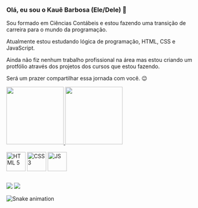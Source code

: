 ### Olá, eu sou o Kauê Barbosa (Ele/Dele) 👋

Sou formado em Ciências Contábeis e estou fazendo uma transição de carreira para o mundo da programação.

Atualmente estou estudando lógica de programação, HTML, CSS e JavaScript.

Ainda não fiz nenhum trabalho profissional na área mas estou criando um protfólio através dos projetos dos cursos que estou fazendo.

Será um prazer compartilhar essa jornada com você. 😉

<div>
  <a href="https://kauebarbosa.dev/link-da-bio">
  <img height="150em" src="https://github-readme-stats.vercel.app/api?username=kauebarbosadev&show_icons=true&theme=merko&include_all_commits=true&count_private=true"/>
  <img height="150em" src="https://github-readme-stats.vercel.app/api/top-langs/?username=kauebarbosadev&layout=compact&langs_count=7&theme=merko"/>
</div>
 
<div style="display:inline-block"><br>
  <img align="center" alt="HTML 5" heigth="40" width="50" src="https://cdn.jsdelivr.net/gh/devicons/devicon/icons/html5/html5-original-wordmark.svg"/>
  <img align="center" alt="CSS 3" heigth="40" width="50" src="https://cdn.jsdelivr.net/gh/devicons/devicon/icons/css3/css3-original-wordmark.svg"/>
  <img align="center" alt="JS" heigth="40" width="50" src="https://cdn.jsdelivr.net/gh/devicons/devicon/icons/javascript/javascript-original.svg""/>                             
</div>
                                                                                                                                                
##

<div>
  <a href="https://www.instagram.com/kauebarbosa.dev"><img src="https://img.shields.io/badge/Instagram-E4405F?style=for-the-badge&logo=instagram&logoColor=white" target="_blank"></a>
  <a href="mailto:contato@kauebarbosa.dev"><img src="https://img.shields.io/badge/Gmail-D14836?style=for-the-badge&logo=gmail&logoColor=white" target="_blank"></a>
</div>

![Snake animation](https://github.com/kauebarbosadev/blob/output/github-contribution-grid-snake.svg)
